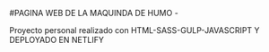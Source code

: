 #PAGINA WEB DE LA MAQUINDA DE HUMO - 

Proyecto personal realizado con HTML-SASS-GULP-JAVASCRIPT Y DEPLOYADO EN NETLIFY

